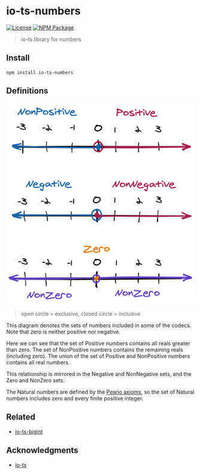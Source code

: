 # io-ts-numbers
[![License][]](https://opensource.org/licenses/ISC)
[![NPM Package][]](https://npmjs.org/package/io-ts-numbers)

[License]: https://img.shields.io/badge/License-ISC-blue.svg
[NPM Package]: https://img.shields.io/npm/v/io-ts-numbers.svg

> io-ts library for numbers

## Install

``` shell
npm install io-ts-numbers
```

## Definitions

![numbers](https://github.com/ericcrosson/io-ts-numbers/blob/master/img/numbers.png)

> open circle = exclusive, closed circle = inclusive

This diagram denotes the sets of numbers included in some of the
codecs. Note that zero is neither positive nor negative.

Here we can see that the set of Positive numbers contains all reals
greater than zero. The set of NonPositive numbers contains the
remaining reals (including zero). The union of the set of Positive and
NonPositive numbers contains all real numbers.

This relationship is mirrored in the Negative and NonNegative sets,
and the Zero and NonZero sets.

The Natural numbers are defined by the [Peano
axioms](https://en.wikipedia.org/wiki/Peano_axioms#Formulation), so
the set of Natural numbers includes zero and every finite positive
integer.

## Related

- [io-ts-bigint](https://github.com/EricCrosson/numbers-ts/blob/master/packages/io-ts-bigint)

## Acknowledgments

- [io-ts](https://github.com/gcanti/io-ts)
